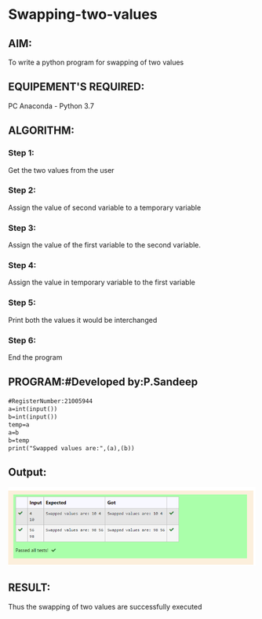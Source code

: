 # Swapping-two-values
## AIM:
To write a python program for swapping of two values
## EQUIPEMENT'S REQUIRED: 
PC
Anaconda - Python 3.7
## ALGORITHM: 
### Step 1:
Get the two values from the user
### Step 2: 
Assign the value of second variable to a temporary variable 
### Step 3: 
Assign the value of the first variable to the second variable.
### Step 4:  
Assign the value in temporary variable to the first variable
### Step 5: 
Print both the values it would be interchanged
### Step 6: 
End the program
## PROGRAM:#Developed by:P.Sandeep 
```
#RegisterNumber:21005944
a=int(input())
b=int(input())
temp=a
a=b
b=temp
print("Swapped values are:",(a),(b))
```
## Output:
![GitHub Logo](swap.png)
## RESULT:
Thus the swapping of two values are successfully executed


 